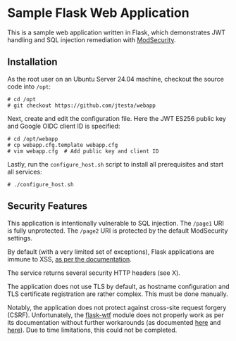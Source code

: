 # Sample Flask Web Application

This is a sample web application written in Flask, which demonstrates JWT handling and SQL injection remediation with [ModSecurity](https://modsecurity.org/).

## Installation

As the root user on an Ubuntu Server 24.04 machine, checkout the source code into `/opt`:

```
# cd /opt
# git checkout https://github.com/jtesta/webapp
```

Next, create and edit the configuration file. Here the JWT ES256 public key and Google OIDC client ID is specified:

```
# cd /opt/webapp
# cp webapp.cfg.template webapp.cfg
# vim webapp.cfg  # Add public key and client ID
```

Lastly, run the `configure_host.sh` script to install all prerequisites and start all services:

```
# ./configure_host.sh
```

## Security Features

This application is intentionally vulnerable to SQL injection.  The `/page1` URI is fully unprotected.  The `/page2` URI is protected by the default ModSecurity settings.

By default (with a very limited set of exceptions), Flask applications are immune to XSS, [as per the documentation](https://flask.palletsprojects.com/en/stable/web-security/#cross-site-scripting-xss).

The service returns several security HTTP headers (see X).

The application does not use TLS by default, as hostname configuration and TLS certificate registration are rather complex.  This must be done manually.

Notably, the application does not protect against cross-site request forgery (CSRF).  Unfortunately, the [flask-wtf](https://github.com/pallets-eco/flask-wtf) module does not properly work as per its documentation without further workarounds (as documented [here](https://www.pythonanywhere.com/forums/topic/29833/) and [here](https://nickjanetakis.com/blog/fix-missing-csrf-token-issues-with-flask)).  Due to time limitations, this could not be completed.

